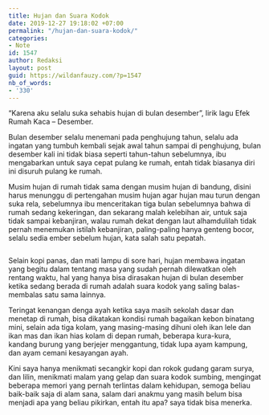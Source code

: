 ```yaml
---
title: Hujan dan Suara Kodok
date: 2019-12-27 19:18:02 +07:00
permalink: "/hujan-dan-suara-kodok/"
categories:
- Note
id: 1547
author: Redaksi
layout: post
guid: https://wildanfauzy.com/?p=1547
nb_of_words:
- '330'
---
```


&#8220;Karena aku selalu suka sehabis hujan di bulan desember&#8221;, lirik lagu Efek Rumah Kaca &#8211; Desember.

Bulan desember selalu menemani pada penghujung tahun, selalu ada ingatan yang tumbuh kembali sejak awal tahun sampai di penghujung, bulan desember kali ini tidak biasa seperti tahun-tahun sebelumnya, ibu mengabarkan untuk saya cepat pulang ke rumah, entah tidak biasanya diri ini disuruh pulang ke rumah.

Musim hujan di rumah tidak sama dengan musim hujan di bandung, disini harus menunggu di pertengahan musim hujan agar hujan mau turun dengan suka rela, sebelumnya ibu menceritakan tiga bulan sebelumnya bahwa di rumah sedang kekeringan, dan sekarang malah kelebihan air, untuk saja tidak sampai kebanjiran, walau rumah dekat dengan laut alhamdulilah tidak pernah menemukan istilah kebanjiran, paling-paling hanya genteng bocor, selalu sedia ember sebelum hujan, kata salah satu pepatah.<figure class="wp-block-image size-large">

<img src="https://wildanfauzyart.files.wordpress.com/2020/06/pexels-photo-1637884.jpeg?w=768" alt="" data-recalc-dims="1" /> </figure> 

Selain kopi panas, dan mati lampu di sore hari, hujan membawa ingatan yang begitu dalam tentang masa yang sudah pernah dilewatkan oleh rentang waktu, hal yang hanya bisa dirasakan hujan di bulan desember ketika sedang berada di rumah adalah suara kodok yang saling balas-membalas satu sama lainnya.

Teringat kenangan denga ayah ketika saya masih sekolah dasar dan menetap di rumah, bisa dikatakan kondisi rumah bagaikan kebon binatang mini, selain ada tiga kolam, yang masing-masing dihuni oleh ikan lele dan ikan mas dan ikan hias kolam di depan rumah, beberapa kura-kura, kandang burung yang berjejer menggantung, tidak lupa ayam kampung, dan ayam cemani kesayangan ayah.

Kini saya hanya menikmati secangkir kopi dan rokok gudang garam surya, dan lilin, menikmati malam yang gelap dan suara kodok sumbing, mengingat beberapa memori yang pernah terlintas dalam kehidupan, semoga beliau baik-baik saja di alam sana, salam dari anakmu yang masih belum bisa menjadi apa yang beliau pikirkan, entah itu apa? saya tidak bisa menerka.